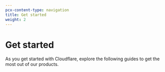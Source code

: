 ```yaml
---
pcx-content-type: navigation
title: Get started
weight: 2
---
```


# Get started

As you get started with Cloudflare, explore the following guides to get the most out of our products.

<DirectoryListing path="/get-started"/>
